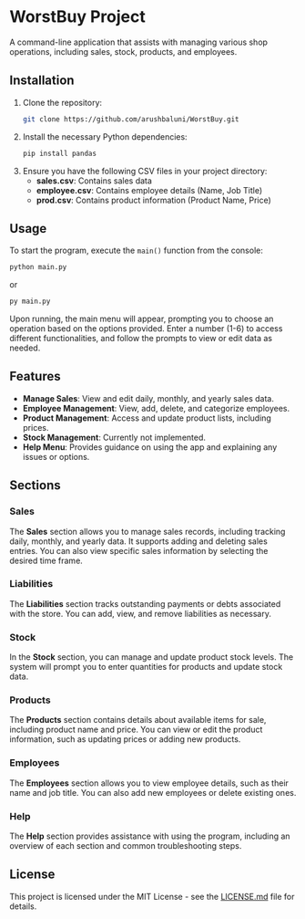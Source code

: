 
# WorstBuy Project

A command-line application that assists with managing various shop operations, including sales, stock, products, and employees.


## Installation

1. Clone the repository:
    ```bash
    git clone https://github.com/arushbaluni/WorstBuy.git
    ```
2. Install the necessary Python dependencies:
    ```bash
    pip install pandas
    ```
3. Ensure you have the following CSV files in your project directory:
    - **sales.csv**: Contains sales data
    - **employee.csv**: Contains employee details (Name, Job Title)
    - **prod.csv**: Contains product information (Product Name, Price)

## Usage

To start the program, execute the `main()` function from the console:

```bash
python main.py
```
or

```bash
py main.py
```

Upon running, the main menu will appear, prompting you to choose an operation based on the options provided. Enter a number (1-6) to access different functionalities, and follow the prompts to view or edit data as needed.

## Features

- **Manage Sales**: View and edit daily, monthly, and yearly sales data.
- **Employee Management**: View, add, delete, and categorize employees.
- **Product Management**: Access and update product lists, including prices.
- **Stock Management**: Currently not implemented.
- **Help Menu**: Provides guidance on using the app and explaining any issues or options.

## Sections

### Sales
The **Sales** section allows you to manage sales records, including tracking daily, monthly, and yearly data. It supports adding and deleting sales entries. You can also view specific sales information by selecting the desired time frame.

### Liabilities
The **Liabilities** section tracks outstanding payments or debts associated with the store. You can add, view, and remove liabilities as necessary.

### Stock
In the **Stock** section, you can manage and update product stock levels. The system will prompt you to enter quantities for products and update stock data.

### Products
The **Products** section contains details about available items for sale, including product name and price. You can view or edit the product information, such as updating prices or adding new products.

### Employees
The **Employees** section allows you to view employee details, such as their name and job title. You can also add new employees or delete existing ones.

### Help
The **Help** section provides assistance with using the program, including an overview of each section and common troubleshooting steps.

## License

This project is licensed under the MIT License - see the [LICENSE.md](LICENSE.md) file for details.

